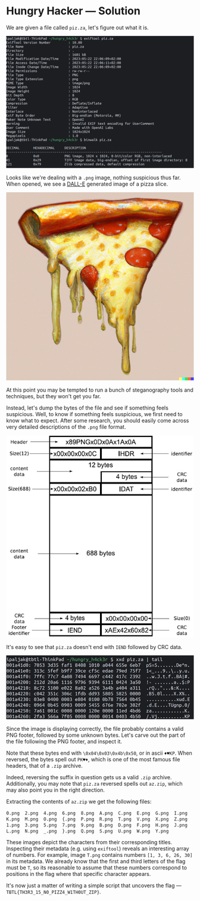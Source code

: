 # Hungry Hacker &mdash; Solution

We are given a file called `piz.za`, let's figure out what it is.

![Basic Forensics](img/file_binwalk.png)

Looks like we're dealing with a `.png` image, nothing suspicious thus far.
When opened, we see a [DALL-E](https://openai.com/product/dall-e-2) generated
image of a pizza slice.

![Pizza](../materials/piz.za)

At this point you may be tempted to run a bunch of steganography tools and
techniques, but they won't get you far.

Instead, let's dump the bytes of the file and see if something feels
suspicious.  Well, to know if something feels suspicious, we first need to know
what to expect. After some research, you should easily come across very detailed
descriptions of the `.png` file format.

![PNG Format](img/png_format.png)

It's easy to see that `piz.za` doesn't end with `IEND` followed by CRC data.

![Footer](img/hexdump_tail.png)

Since the image is displaying correctly, the file probably contains a valid PNG
footer, followed by some unknown bytes. Let's carve out the part of the file
following the PNG footer, and inspect it.

Note that these bytes end with `\0x04\0x03\0x4b\0x50`, or in ascii `♦♥KP`. When
reversed, the bytes spell out `PK♥♦`, which is one of the most famous file
headers, that of a `.zip` archive.

Indeed, reversing the suffix in question gets us a valid `.zip` archive.
Additionally, you may note that `piz.za` reversed spells out `az.zip`, which
may also point you in the right direction.

Extracting the contents of `az.zip` we get the following files:

```
0.png  2.png  4.png  6.png  8.png  A.png  C.png  E.png  G.png  I.png  K.png  M.png  O.png  {.png  P.png  R.png  T.png  V.png  X.png  Z.png
1.png  3.png  5.png  7.png  9.png  B.png  D.png  F.png  H.png  J.png  L.png  N.png  _.png  }.png  Q.png  S.png  U.png  W.png  Y.png
```

These images depict the characters from their corresponding titles. Inspecting
their metadata (e.g. using `exiftool`) reveals an interesting array of numbers.
For example, image `T.png` contains numbers `[1, 3, 6, 26, 30]` in its
metadata. We already know that the first and third letters of the flag must be
`T`, so its reasonable to assume that these numbers correspond to positions in
the flag where that specific character appears.

It's now just a matter of writing a simple script that uncovers the flag &mdash;
`TBTL{TH3R3_15_N0_PIZZ4_W1TH0UT_ZIP}`.

